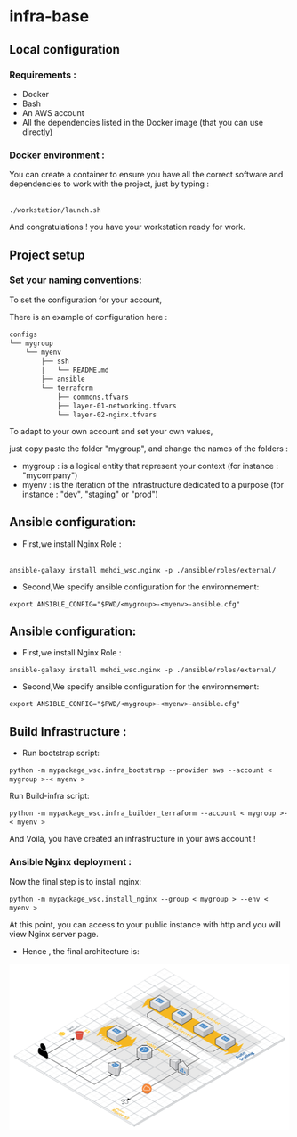 # infra-base

## Local configuration

### Requirements :

- Docker
- Bash
- An AWS account
- All the dependencies listed in the Docker image (that you can use directly)

### Docker environment :

You can create a container to ensure you have all the correct software and dependencies to work with the project, just by typing :

```

./workstation/launch.sh

```

And congratulations ! you have your workstation ready for work.

## Project setup

### Set your naming conventions:

To set the configuration for your account,

There is an example of configuration here :
```
configs
└── mygroup
    └── myenv
        ├── ssh
        │   └── README.md
        ├── ansible
        └── terraform
            ├── commons.tfvars
            ├── layer-01-networking.tfvars
            └── layer-02-nginx.tfvars
```

To adapt to your own account and set your own values,

just copy paste the folder "mygroup", and change the names of the folders :

* mygroup : is a logical entity that represent your context (for instance : "mycompany")
* myenv : is the iteration of the infrastructure dedicated to a purpose (for instance : "dev", "staging" or "prod")

## Ansible configuration:

* First,we install Nginx Role :

```

ansible-galaxy install mehdi_wsc.nginx -p ./ansible/roles/external/

```
* Second,We specify ansible configuration for the environnement:
```
export ANSIBLE_CONFIG="$PWD/<mygroup>-<myenv>-ansible.cfg"
```

## Ansible configuration:
* First,we install Nginx Role :
```
ansible-galaxy install mehdi_wsc.nginx -p ./ansible/roles/external/

```
* Second,We specify ansible configuration for the environnement:
```
export ANSIBLE_CONFIG="$PWD/<mygroup>-<myenv>-ansible.cfg"
```

## Build Infrastructure :
- Run bootstrap script:
```
python -m mypackage_wsc.infra_bootstrap --provider aws --account < mygroup >-< myenv >
```

Run Build-infra script:
```
python -m mypackage_wsc.infra_builder_terraform --account < mygroup >-< myenv >
```

And Voilà, you have created an infrastructure in your aws account !

### Ansible Nginx deployment :

Now the final step is to install nginx:
```
python -m mypackage_wsc.install_nginx --group < mygroup > --env < myenv >

```

At this point, you can access to your public instance with http and you will view Nginx server page.

- Hence , the final architecture is:

![image](arch.png)
